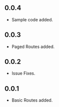 ## 0.0.4

* Sample code added.

## 0.0.3

* Paged Routes added.

## 0.0.2

* Issue Fixes.

## 0.0.1

* Basic Routes added.
